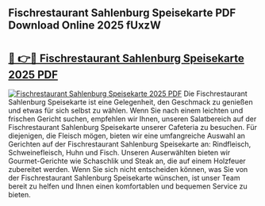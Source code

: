 ## Fischrestaurant Sahlenburg Speisekarte PDF Download Online 2025 fUxzW

# <h2><a href="http://gc97eoo.nevu.top/?p=Fischrestaurant+Sahlenburg+Speisekarte">🔗 👉🔴 Fischrestaurant Sahlenburg Speisekarte 2025 PDF</a></h2>

[![Fischrestaurant Sahlenburg Speisekarte 2025 PDF](https://i.imgur.com/dBaPXMq.png)](http://gc97eoo.nevu.top/?p=Fischrestaurant+Sahlenburg+Speisekarte)
Die Fischrestaurant Sahlenburg Speisekarte ist eine Gelegenheit, den Geschmack zu genießen und etwas für sich selbst zu wählen. Wenn Sie nach einem leichten und frischen Gericht suchen, empfehlen wir Ihnen, unseren Salatbereich auf der Fischrestaurant Sahlenburg Speisekarte unserer Cafeteria zu besuchen. Für diejenigen, die Fleisch mögen, bieten wir eine umfangreiche Auswahl an Gerichten auf der Fischrestaurant Sahlenburg Speisekarte an: Rindfleisch, Schweinefleisch, Huhn und Fisch. Unseren Auserwählten bieten wir Gourmet-Gerichte wie Schaschlik und Steak an, die auf einem Holzfeuer zubereitet werden. Wenn Sie sich nicht entscheiden können, was Sie von der Fischrestaurant Sahlenburg Speisekarte wünschen, ist unser Team bereit zu helfen und Ihnen einen komfortablen und bequemen Service zu bieten.
